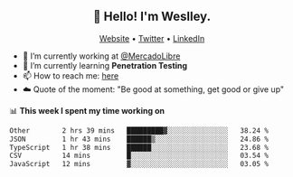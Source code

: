 <h2 align="center">👋 Hello! I'm Weslley.</h2>
<p align="center">
  <a href="http://weslleyneri.com.br">Website</a> •
  <a href="https://twitter.com/Weslley_Neri">Twitter</a> •
  <a href="https://www.linkedin.com/in/weslley-neri-3658908b">LinkedIn</a>
</p>


- 🔭 I’m currently working at [@MercadoLibre](https://github.com/mercadolibre)
- 🌱 I’m currently learning **Penetration Testing**
- 📫 How to reach me: [here](mailto:weslley39@gmail.com)
- ☁️ Quote of the moment: "Be good at something, get good or give up"

📊 **This week I spent my time working on**
<!--START_SECTION:waka-->

```txt
Other        2 hrs 39 mins   █████████▓░░░░░░░░░░░░░░░   38.24 %
JSON         1 hr 43 mins    ██████▒░░░░░░░░░░░░░░░░░░   24.86 %
TypeScript   1 hr 38 mins    ██████░░░░░░░░░░░░░░░░░░░   23.68 %
CSV          14 mins         █░░░░░░░░░░░░░░░░░░░░░░░░   03.54 %
JavaScript   12 mins         ▓░░░░░░░░░░░░░░░░░░░░░░░░   03.05 %
```

<!--END_SECTION:waka-->

<!-- Inspired by https://github.com/gruselhaus/gruselhaus -->